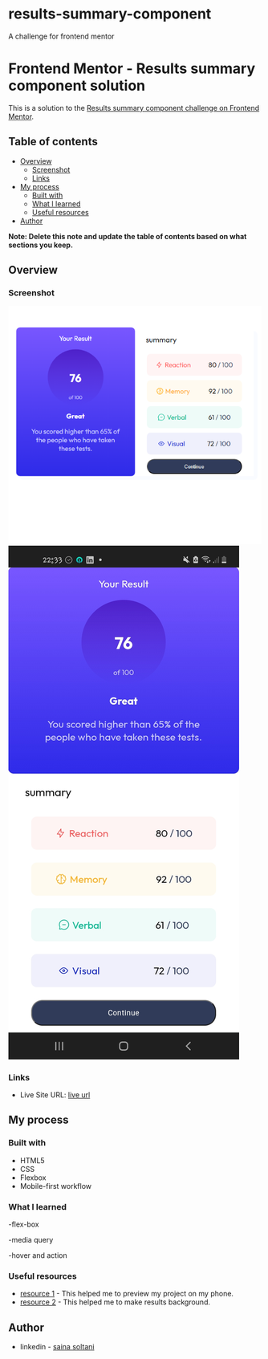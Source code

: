 # results-summary-component
A challenge for frontend mentor
# Frontend Mentor - Results summary component solution

This is a solution to the [Results summary component challenge on Frontend Mentor](https://www.frontendmentor.io/challenges/results-summary-component-CE_K6s0maV).  

## Table of contents

- [Overview](#overview)
  - [Screenshot](#screenshot)
  - [Links](#links)
- [My process](#my-process)
  - [Built with](#built-with)
  - [What I learned](#what-i-learned)
  - [Useful resources](#useful-resources)
- [Author](#author)


**Note: Delete this note and update the table of contents based on what sections you keep.**

## Overview


### Screenshot

![](assets/images/screenshot1.png)
![](assets/images/Screenshot2.jpg)


### Links

- Live Site URL: [live url]([https://your-live-site-url.com](https://saina-s.github.io/results-summary-component/))

## My process

### Built with

- HTML5
- CSS 
- Flexbox
- Mobile-first workflow




### What I learned
 -flex-box

 -media query

 -hover and action


### Useful resources

- [resource 1]((https://unclebigbay.com/5-steps-to-live-preview-your-web-project-on-mobile-devices)) - This helped me to preview my project on my phone.
- [resource 2]((https://www.w3schools.com/cssref/func_linear-gradient.php)) - This helped me to make results background.


## Author

- linkedin - [saina soltani](https://www.linkedin.com/in/saina-soltani-a9273a1b5/?originalSubdomain=ir)






